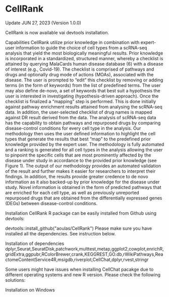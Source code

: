 # CellRank
Update
JUN 27, 2023 (Version 1.0.0)

CellRank is now available vai devtools installation. 

Capabilities
CellRank utilize prior knowledge in combination with expert-user information to guide the choice of cell types from a scRNA-seq analysis that yield the most biologically meaningful results. Prior knowledge is incorporated in a standardized, structured manner, whereby a checklist is attained by querying MalaCards human disease database (6) with a disease of interest (e.g., Covid-19). The checklist is comprised of pathways and drugs and optionally drug mode of actions (MOAs), associated with the disease. The user is prompted to “edit” this checklist by removing or adding terms (in   the form of keywords) from the list of predefined terms. The user may also define de-novo, a set of keywords that best suit a hypothesis the user is interested in investigating (hypothesis-driven approach). Once the checklist is finalized a “mapping” step is performed. This is done initially against pathway enrichment results attained from analysing the scRNA-seq data. In addition, the user-selected checklist of drug names is mapped against DR result derived from the data. The analysis of scRNA-seq data has the capability to obtain pathways and repurposed drugs by comparing disease-control conditions for every cell type in the analysis. Our methodology then uses the user defined information to highlight the cell types that generate the results that best “map” to the predefined prior knowledge provided by the expert user. The methodology is fully automated and a ranking is generated for all cell types in the analysis allowing the user to pinpoint the specific cells that are most prominently affected by the disease under study in accordance to the provided prior knowledge (see Figure 1).  The output of our methodology provides an automated validation of the result and further makes it easier for researchers to interpret their findings. In addition, the results provide greater credence to de novo information as it also backed-up by prior knowledge for the disease under study. Novel information is obtained in the form of predicted pathways that are enriched for each cell type, as well as previously unreported repurposed drugs that are obtained from the differentially expressed genes (DEGs) between disease-control conditions.   

Installation
CellRank R package can be easily installed from Github using devtools:

devtools::install_github("aoulas/CellRank")
Please make sure you have installed all the dependencies. See instruction below.

Installation of  dependencies
dplyr,Seurat,SeuratDisk,patchwork,multtest,metap,ggplot2,cowplot,enrichR,gridExtra,ggpubr,RColorBrewer,crank,KEGGREST,GO.db,rWikiPathways,ReactomeContentService4R,msigdb,riverplot,CellChat,dplyr,rvest,stringr

Some users might have issues when installing CellChat pacakge due to different operating systems and new R version. Please check the following solutions:

Installation on Windows
